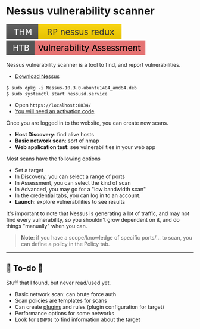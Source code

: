 # Nessus vulnerability scanner

[![rpnessusredux](../../../../_badges/thm/rpnessusredux.svg)](https://tryhackme.com/room/rpnessusredux)
[![vulnerabilityassessment](../../../../_badges/htb/vulnerabilityassessment.svg)](https://academy.hackthebox.com/course/preview/vulnerability-assessment)

<div class="row row-cols-md-2"><div>

Nessus vulnerability scanner is a tool to find, and report vulnerabilities.

* [Download Nessus](https://www.tenable.com/downloads/nessus)

```shell!
$ sudo dpkg -i Nessus-10.3.0-ubuntu1404_amd64.deb
$ sudo systemctl start nessusd.service
```

* Open `https://localhost:8834/`
* [You will need an activation code](https://www.tenable.com/products/nessus/nessus-essentials)
</div><div>

Once you are logged in to the website, you can create new scans.

* **Host Discovery**: find alive hosts
* **Basic network scan**: sort of nmap
* **Web application test**: see vulnerabilities in your web app

Most scans have the following options

* Set a target
* In Discovery, you can select a range of ports
* In Assessment, you can select the kind of scan
* In Advanced, you may go for a "low bandwidth scan"
* In the credential tabs, you can log in to an account.
* **Launch**: explore vulnerabilities to see results

It's important to note that Nessus is generating a lot of traffic, and may not find every vulnerability, so you shouldn't grow dependent on it, and do things "manually" when you can.

</div></div>

> **Note**: if you have a scope/knowledge of specific ports/... to scan, you can define a policy in the Policy tab.<br>

<hr class="sep-both">

## 👻 To-do 👻

Stuff that I found, but never read/used yet.

<div class="row row-cols-lg-2"><div>

* Basic network scan: can brute force auth
* Scan policies are templates for scans
* Can create [plugins](https://en.wikipedia.org/wiki/Nessus_Attack_Scripting_Language) and rules (plugin configuration for target)
* Performance options for some networks
* Look for `[INFO]` to find information about the target
</div><div>
</div></div>